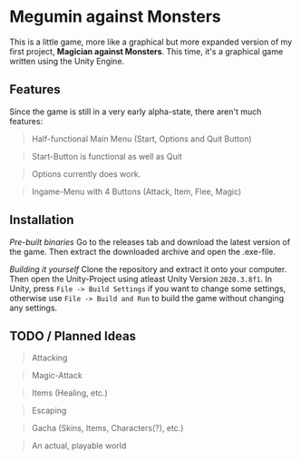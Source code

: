 # Megumin against Monsters

This is a little game, more like a graphical but more expanded version of my first project, **Magician against Monsters**. This time, it's a graphical game written using the Unity Engine.

## Features
Since the game is still in a very early alpha-state, there aren't much features:
> Half-functional Main Menu (Start, Options and Quit Button)

> Start-Button is functional as well as Quit

> Options currently does work.

> Ingame-Menu with 4 Buttons (Attack, Item, Flee, Magic)

## Installation
_Pre-built binaries_
Go to the releases tab and download the latest version of the game. Then extract the downloaded archive and open the .exe-file.

_Building it yourself_
Clone the repository and extract it onto your computer.
Then open the Unity-Project using atleast Unity Version `2020.3.8f1`.
In Unity, press `File -> Build Settings` if you want to change some settings, otherwise use `File -> Build and Run` to build the game without changing any settings.

## TODO / Planned Ideas
> Attacking

> Magic-Attack

> Items (Healing, etc.)

> Escaping

> Gacha (Skins, Items, Characters(?), etc.)

> An actual, playable world
